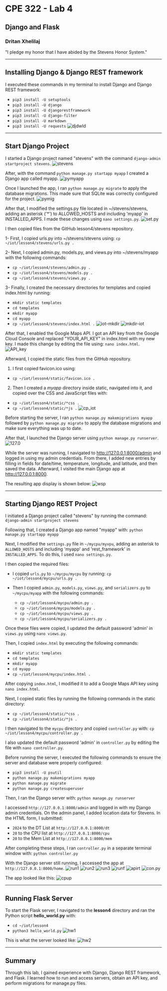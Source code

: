 # CPE 322 - Lab 4
## Django and Flask
### Dritan Xhelilaj </br>
"I pledge my honor that I have abided by the Stevens Honor System."

---
## Installing Django & Django REST framework
I executed these commands in my terminal to install Django and Django REST framework:
- `pip3 install -U setuptools`
- `pip3 install -U django`
- `pip3 install -U djangorestframework`
- `pip3 install -U django-filter`
- `pip3 install -U markdown`
- `pip3 install -U requests`
![djdwld](https://github.com/xhelilaj10ani/Design-VI/blob/main/Labs/Lab%204/djdwld.png)

---
## Start Django Project
I started a Django project named "stevens" with the command `django-admin startproject stevens`.
![stevens](https://github.com/xhelilaj10ani/Design-VI/blob/main/Labs/Lab%204/stevens.png)

After, with the command `python manage.py startapp myapp` I created a Django app called myapp.
![pymyapp](https://github.com/xhelilaj10ani/Design-VI/blob/main/Labs/Lab%204/pymyapp.png)

Once I launched the app, I ran `python manage.py migrate` to apply the database migrations. This made sure that SQLite was correctly configured for the project.
![pymig](https://github.com/xhelilaj10ani/Design-VI/blob/main/Labs/Lab%204/pymig.png)

After that, I modified the settings.py file located in ~/stevens/stevens, adding an asterisk ('*') to ALLOWED_HOSTS and including 'myapp' in INSTALLED_APPS. I made these changes using `nano settings.py`.
![set.py](https://github.com/xhelilaj10ani/Design-VI/blob/main/Labs/Lab%204/set.py.png)

I then copied files from the GitHub lesson4/stevens repository.

1- First, I copied urls.py into ~/stevens/stevens using:
`cp ~/iot/lesson4/stevens/urls.py .`

2- Next, I copied admin.py, models.py, and views.py into ~/stevens/myapp with the following commands:
- `cp ~/iot/lesson4/stevens/admin.py .`
- `cp ~/iot/lesson4/stevens/models.py .`
- `cp ~/iot/lesson4/stevens/views.py .`

3- Finally, I created the necessary directories for templates and copied index.html by running:
- `mkdir static templates`
- `cd templates`
- `mkdir myapp`
- `cd myapp`
- `cp ~/iot/lesson4/stevens/index.html .`
![iot-mkdir](https://github.com/xhelilaj10ani/Design-VI/blob/main/Labs/Lab%204/iot-mkdir.png)
![mkdir-iot](https://github.com/xhelilaj10ani/Design-VI/blob/main/Labs/Lab%204/mkdir-iot.png)

After that, I enabled the Google Maps API. I got an API key from the Google Cloud Console and replaced "YOUR_API_KEY" in index.html with my new key. I made this change by editing the file using:
`nano index.html`.
![API_key](https://github.com/xhelilaj10ani/Design-VI/blob/main/Labs/Lab%204/API_key.png)

Afterward, I copied the static files from the GitHub repository.

1. I first copied favicon.ico using:
- `cp ~/iot/lesson4/static/favicon.ico .`

2. Then I created a *myapp* directory inside static, navigated into it, and copied over the CSS and JavaScript files with:
- `cp ~/iot/lesson4/static/*css .`
- `cp ~/iot/lesson4/static/*js .`
![cp_iot](https://github.com/xhelilaj10ani/Design-VI/blob/main/Labs/Lab%204/cp_iot.png)

Before starting the server, I ran `python manage.py makemigrations myapp` followed by `python manage.py migrate` to apply the database migrations and make sure everything was up to date.

After that, I launched the Django server using `python manage.py runserver`.
![127.0](https://github.com/xhelilaj10ani/Design-VI/blob/main/Labs/Lab%204/127.0.png)

While the server was running, I navigated to http://127.0.0.1:8000/admin and logged in using my admin credentials. From there, I added new entries by filling in fields for date/time, temperature, longitude, and latitude, and then saved the data. Afterward, I visited the main Django app at http://127.0.0.1:8000.

The resulting app display is shown below:
![wsp](https://github.com/xhelilaj10ani/Design-VI/blob/main/Labs/Lab%204/wsp.png)

---
## Starting Django REST Project
I initiated a Django project called "stevens" by running the command:
`django-admin startproject stevens`

Following that, I created a Django app named "myapp" with:
`python manage.py startapp myapp`

Next, I modified the `settings.py` file in `~/mycpu/myvpu`, adding an asterisk to `ALLOWED_HOSTS` and including 'myapp' and 'rest_framework' in `INSTALLED_APPS`. To do this, I used `nano settings.py`.

I then copied the required files:
- I copied `urls.py` to `~/mycpu/mycpu` by running:
  `cp ~/iot/lesson4/mycpu/urls.py .`
  
- Then I copied `admin.py`, `models.py`, `views.py`, and `serializers.py` to `~/mycpu/myapp` with the following commands:
  - `cp ~/iot/lesson4/mycpu/admin.py .`
  - `cp ~/iot/lesson4/mycpu/models.py .`
  - `cp ~/iot/lesson4/mycpu/views.py .`
  - `cp ~/iot/lesson4/mycpu/serializers.py .`

Once these files were copied, I updated the default password 'admin' in `views.py` using `nano views.py`.

Then, I copied `index.html` by executing the following commands:
- `mkdir static templates`
- `cd templates`
- `mkdir myapp`
- `cd myapp`
- `cp ~/iot/lesson4/mycpu/index.html .`

After copying `index.html`, I modified it to add a Google Maps API key using `nano index.html`.

Next, I copied static files by running the following commands in the static directory:
- `cp ~/iot/lesson4/static/*css .`
- `cp ~/iot/lesson4/static/*js .`

I then navigated to the `mycpu` directory and copied `controller.py` with:
`cp ~/iot/lesson4/mycpu/controller.py .`

I also updated the default password 'admin' in `controller.py` by editing the file with `nano controller.py`.

Before running the server, I executed the following commands to ensure the server and database were properly configured:
- `pip3 install -U psutil`
- `python manage.py makemigrations myapp`
- `python manage.py migrate`
- `python manage.py createsuperuser`

Then, I ran the Django server with:
`python manage.py runserver`

I accessed `http://127.0.0.1:8000/admin` and logged in with my Django admin credentials. On the admin panel, I added location data for Stevens. In the HTML form, I submitted:
- `2024` to the DT List at `http://127.0.0.1:8000/dt`
- `20` to the CPU list at `http://127.0.0.1:8000/cpu`
- `20` to the Mem List at `http://127.0.0.1:8000/mem`

After completing these steps, I ran `controller.py` in a separate terminal window with:
`python controller.py`

With the Django server still running, I accessed the app at `http://127.0.0.1:8000/home`.
![run1](https://github.com/xhelilaj10ani/Design-VI/blob/main/Labs/Lab%204/run1.png)
![run2](https://github.com/xhelilaj10ani/Design-VI/blob/main/Labs/Lab%204/run2.png)
![run3](https://github.com/xhelilaj10ani/Design-VI/blob/main/Labs/Lab%204/run3.png)
![runf](https://github.com/xhelilaj10ani/Design-VI/blob/main/Labs/Lab%204/runf.png)
![apirt](https://github.com/xhelilaj10ani/Design-VI/blob/main/Labs/Lab%204/apirt.png)
![con.py](https://github.com/xhelilaj10ani/Design-VI/blob/main/Labs/Lab%204/con.py.png)

The app looked like this:
![cpup](https://github.com/xhelilaj10ani/Design-VI/blob/main/Labs/Lab%204/.png)

---
## Running Flask Server
To start the Flask server, I navigated to the **lesson4** directory and ran the Python script **hello_world.py** with:
- `cd ~/iot/lesson4`
- `python3 hello_world.py`
![hw1](https://github.com/xhelilaj10ani/Design-VI/blob/main/Labs/Lab%204/hw1.png)

This is what the server looked like:
![hw2](https://github.com/xhelilaj10ani/Design-VI/blob/main/Labs/Lab%204/hw2.png)

---
## Summary
Through this lab, I gained experience with Django, Django REST framework, and Flask. I learned how to run and access servers, obtain an API key, and perform migrations for manage.py files.
